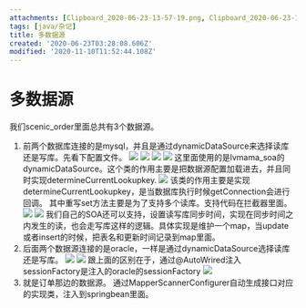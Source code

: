 ```yaml
---
attachments: [Clipboard_2020-06-23-13-57-19.png, Clipboard_2020-06-23-14-03-45.png, Clipboard_2020-06-23-14-04-04.png, Clipboard_2020-06-23-14-19-36.png, Clipboard_2020-06-23-14-41-10.png, Clipboard_2020-06-23-14-46-17.png, Clipboard_2020-06-23-15-48-10.png, Clipboard_2020-06-23-15-49-11.png, Clipboard_2020-06-23-15-52-13.png, Clipboard_2020-06-23-15-59-52.png]
tags: [java/杂记]
title: 多数据源
created: '2020-06-23T03:28:08.606Z'
modified: '2020-11-10T11:52:44.108Z'
---
```


# 多数据源

我们scenic_order里面总共有3个数据源。

1. 前两个数据库连接的是mysql，并且是通过dynamicDataSource来选择读库还是写库。先看下配置文件。
![](@attachment/Clipboard_2020-06-23-14-19-36.png)
![](@attachment/Clipboard_2020-06-23-13-57-19.png)
![](@attachment/Clipboard_2020-06-23-14-03-45.png)
![](@attachment/Clipboard_2020-06-23-14-04-04.png)
这里面使用的是lvmama_soa的 dynamicDataSource。这个类的作用主要是把数据源配置加载进去，并且同时实现determineCurrentLookupkey.
![](@attachment/Clipboard_2020-06-23-14-41-10.png)
该类的作用主要是实现determineCurrentLookupkey，是当数据库执行时候getConnection会进行回调。
其中重写set方法主要是为了支持多个读库。支持代码在拦截器里面。
![](@attachment/Clipboard_2020-06-23-14-46-17.png)
![](@attachment/Clipboard_2020-06-23-15-59-52.png)
我们自己的SOA还可以支持，设置读写库同步时间，实现在同步时间之内发生的读，也会走写库这样的逻辑。具体实现是维护一个map，当update或者insert的时候，把表名和更新时间记录到map里面。
2. 后面两个数据源连接的是oracle，一样是通过dynamicDataSource选择读库还是写库。
![](@attachment/Clipboard_2020-06-23-15-48-10.png)
![](@attachment/Clipboard_2020-06-23-15-49-11.png)
跟上面的区别在于，通过@AutoWrired注入sessionFactory是注入的oracle的sessionFactory
![](@attachment/Clipboard_2020-06-23-15-52-13.png)
3. 就是订单那边的数据源。
通过MapperScannerConfigurer自动生成接口对应的实现类，注入到springbean里面。







